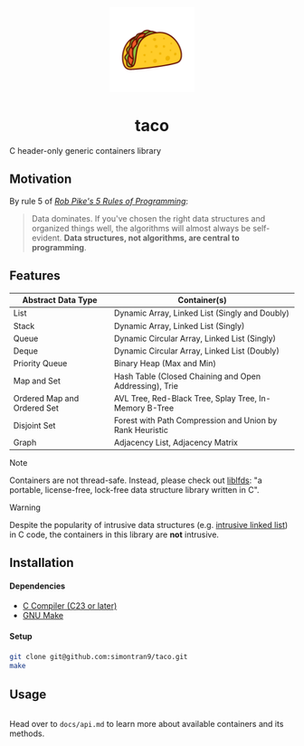 <div align="center">
    <img src="docs/logo.png" width="150px">
    <h1>taco</h1>
</div>

C header-only generic containers library

## Motivation

By rule 5 of [*Rob Pike's 5 Rules of Programming*](https://users.ece.utexas.edu/~adnan/pike.html):
> Data dominates. If you've chosen the right data structures and organized things well, the algorithms will almost always be self-evident. **Data structures, not algorithms, are central to programming**.

## Features

| Abstract Data Type        | Container(s)                                                   |
| ------------------------- | -------------------------------------------------------------- |
| List                      | Dynamic Array, Linked List (Singly and Doubly)                 |
| Stack                     | Dynamic Array, Linked List (Singly)                            |
| Queue                     | Dynamic Circular Array, Linked List (Singly)                   |
| Deque                     | Dynamic Circular Array, Linked List (Doubly)                                      |
| Priority Queue            | Binary Heap (Max and Min)                                      |
| Map and Set               | Hash Table (Closed Chaining and Open Addressing), Trie         |
| Ordered Map and Ordered Set | AVL Tree, Red-Black Tree, Splay Tree, In-Memory B-Tree       |
| Disjoint Set              | Forest with Path Compression and Union by Rank Heuristic       |
| Graph                     | Adjacency List, Adjacency Matrix                               |

> [!NOTE]
> Containers are not thread-safe. Instead, please check out [liblfds](https://www.liblfds.org/): "a portable, license-free, lock-free data structure library written in C".

> [!WARNING]
> Despite the popularity of intrusive data structures (e.g. [intrusive linked list](https://www.data-structures-in-practice.com/intrusive-linked-lists/)) in C code, the containers in this library are **not** intrusive.

## Installation

#### Dependencies

- [C Compiler (C23 or later)](https://gcc.gnu.org/)
- [GNU Make](https://www.gnu.org/software/make/)

#### Setup

```sh
git clone git@github.com:simontran9/taco.git
make
```

## Usage

```c
```

Head over to `docs/api.md` to learn more about available containers and its methods.
